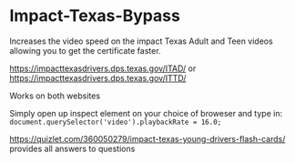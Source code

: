 # Impact-Texas-Bypass
Increases the video speed on the impact Texas Adult and Teen videos allowing you to get the certificate faster.

https://impacttexasdrivers.dps.texas.gov/ITAD/ or https://impacttexasdrivers.dps.texas.gov/ITTD/

Works on both websites

Simply open up inspect element on your choice of broweser and type in: ` document.querySelector('video').playbackRate = 16.0; `


https://quizlet.com/360050279/impact-texas-young-drivers-flash-cards/ provides all answers to questions
